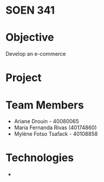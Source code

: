 # SOEN 341


# Objective

Develop an e-commerce

# Project


# Team Members

- Ariane Drouin - 40080065
- Maria Fernanda Rivas (40174860)
- Mylène Fotso Tsafack - 40108858
	
# Technologies

-
